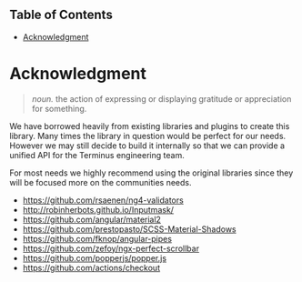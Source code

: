 <!-- START doctoc generated TOC please keep comment here to allow auto update -->
<!-- DON'T EDIT THIS SECTION, INSTEAD RE-RUN doctoc TO UPDATE -->
## Table of Contents

- [Acknowledgment](#acknowledgment)

<!-- END doctoc generated TOC please keep comment here to allow auto update -->

# Acknowledgment

> _noun._ the action of expressing or displaying gratitude or appreciation for something.

We have borrowed heavily from existing libraries and plugins to create this library. Many times the
library in question would be perfect for our needs. However we may still decide to build it
internally so that we can provide a unified API for the Terminus engineering team.

For most needs we highly recommend using the original libraries since they will be focused
more on the communities needs.

- <https://github.com/rsaenen/ng4-validators>
- <http://robinherbots.github.io/Inputmask/>
- <https://github.com/angular/material2>
- <https://github.com/prestopasto/SCSS-Material-Shadows>
- <https://github.com/fknop/angular-pipes>
- <https://github.com/zefoy/ngx-perfect-scrollbar>
- <https://github.com/popperjs/popper.js>
- <https://github.com/actions/checkout>
